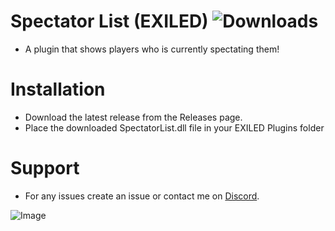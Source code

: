 # Spectator List (EXILED) ![Downloads](https://img.shields.io/github/downloads/Misfiy/SpectatorList-SL/total)
* A plugin that shows players who is currently spectating them!

# Installation
* Download the latest release from the Releases page.
* Place the downloaded SpectatorList.dll file in your EXILED Plugins folder

# Support
* For any issues create an issue or contact me on [Discord](https://discord.gg/RYzahv3vfC).

![Image](https://i.imgur.com/KyR1uVN.png)
